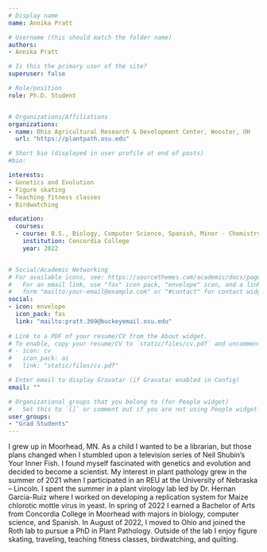 ```yaml
---
# Display name
name: Annika Pratt

# Username (this should match the folder name)
authors:
- Annika Pratt

# Is this the primary user of the site?
superuser: false

# Role/position
role: Ph.D. Student


# Organizations/Affiliations
organizations:
- name: Ohio Agricultural Research & Development Center, Wooster, OH
  url: "https://plantpath.osu.edu"

# Short bio (displayed in user profile at end of posts)
#bio: 

interests:
- Genetics and Evolution
- Figure skating
- Teaching fitness classes
- Birdwatching

education:
  courses:
  - course: B.S., Biology, Computer Science, Spanish, Minor - Chemistry
    institution: Concordia College 
    year: 2022


# Social/Academic Networking
# For available icons, see: https://sourcethemes.com/academic/docs/page-builder/#icons
#   For an email link, use "fas" icon pack, "envelope" icon, and a link in the
#   form "mailto:your-email@example.com" or "#contact" for contact widget.
social:
- icon: envelope
  icon_pack: fas
  link: "mailto:pratt.369@buckeyemail.osu.edu"
  
# Link to a PDF of your resume/CV from the About widget.
# To enable, copy your resume/CV to `static/files/cv.pdf` and uncomment the lines below.
# - icon: cv
#   icon_pack: ai
#   link: "static/files/cv.pdf"

# Enter email to display Gravatar (if Gravatar enabled in Config)
email: ""

# Organizational groups that you belong to (for People widget)
#   Set this to `[]` or comment out if you are not using People widget.
user_groups:
- "Grad Students"
---
```


I grew up in Moorhead, MN. As a child I wanted to be a librarian, but those plans changed when I stumbled upon a television series of Neil Shubin’s Your Inner Fish. I found myself fascinated with genetics and evolution and decided to become a scientist. My interest in plant pathology grew in the summer of 2021 when I participated in an REU at the University of Nebraska – Lincoln. I spent the summer in a plant virology lab led by Dr. Hernan Garcia-Ruiz where I worked on developing a replication system for Maize chlorotic mottle virus in yeast. In spring of 2022 I earned a Bachelor of Arts from Concordia College in Moorhead with majors in biology, computer science, and Spanish. In August of 2022, I moved to Ohio and joined the Roth lab to pursue a PhD in Plant Pathology. Outside of the lab I enjoy figure skating, traveling, teaching fitness classes, birdwatching, and quilting. 


